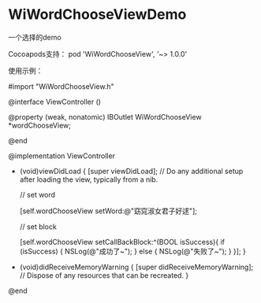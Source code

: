 # WiWordChooseViewDemo
一个选择的demo

Cocoapods支持：
pod 'WiWordChooseView', '~> 1.0.0'

使用示例：

#import "WiWordChooseView.h"

@interface ViewController ()

@property (weak, nonatomic) IBOutlet WiWordChooseView *wordChooseView;

@end

@implementation ViewController

- (void)viewDidLoad {
    [super viewDidLoad];
    // Do any additional setup after loading the view, typically from a nib.
    
    // set word

    [self.wordChooseView setWord:@"窈窕淑女君子好逑"];
    
    // set block
    
    [self.wordChooseView setCallBackBlock:^(BOOL isSuccess){
        if (isSuccess)
        {
            NSLog(@"成功了~");
        }
        else
        {
            NSLog(@"失败了~");
        }
    }];
}

- (void)didReceiveMemoryWarning {
    [super didReceiveMemoryWarning];
    // Dispose of any resources that can be recreated.
}

@end
